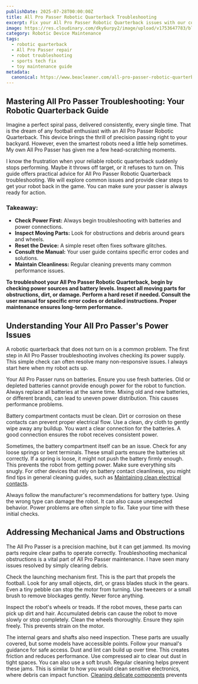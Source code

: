 ```yaml
---
publishDate: 2025-07-28T00:00:00Z
title: All Pro Passer Robotic Quarterback Troubleshooting
excerpt: Fix your All Pro Passer Robotic Quarterback issues with our comprehensive troubleshooting guide. Learn quick solutions for common robot problems.
image: https://res.cloudinary.com/dky6urpy2/image/upload/v1753647783/blog_image_1753647782_kzkwqe.webp
category: Robotic Device Maintenance
tags:
  - robotic quarterback
  - All Pro Passer repair
  - robot troubleshooting
  - sports tech fix
  - toy maintenance guide
metadata:
  canonical: https://www.beacleaner.com/all-pro-passer-robotic-quarterback-troubleshooting
---
```


## Mastering All Pro Passer Troubleshooting: Your Robotic Quarterback Guide

Imagine a perfect spiral pass, delivered consistently, every single time. That is the dream of any football enthusiast with an All Pro Passer Robotic Quarterback. This device brings the thrill of precision passing right to your backyard. However, even the smartest robots need a little help sometimes. My own All Pro Passer has given me a few head-scratching moments.

I know the frustration when your reliable robotic quarterback suddenly stops performing. Maybe it throws off target, or it refuses to turn on. This guide offers practical advice for All Pro Passer Robotic Quarterback troubleshooting. We will explore common issues and provide clear steps to get your robot back in the game. You can make sure your passer is always ready for action.

### Takeaway:

*   **Check Power First:** Always begin troubleshooting with batteries and power connections.
*   **Inspect Moving Parts:** Look for obstructions and debris around gears and wheels.
*   **Reset the Device:** A simple reset often fixes software glitches.
*   **Consult the Manual:** Your user guide contains specific error codes and solutions.
*   **Maintain Cleanliness:** Regular cleaning prevents many common performance issues.

**To troubleshoot your All Pro Passer Robotic Quarterback, begin by checking power sources and battery levels. Inspect all moving parts for obstructions, dirt, or damage. Perform a hard reset if needed. Consult the user manual for specific error codes or detailed instructions. Proper maintenance ensures long-term performance.**

## Understanding Your All Pro Passer's Power Issues

A robotic quarterback that does not turn on is a common problem. The first step in All Pro Passer troubleshooting involves checking its power supply. This simple check can often resolve many non-responsive issues. I always start here when my robot acts up.

Your All Pro Passer runs on batteries. Ensure you use fresh batteries. Old or depleted batteries cannot provide enough power for the robot to function. Always replace all batteries at the same time. Mixing old and new batteries, or different brands, can lead to uneven power distribution. This causes performance problems.

Battery compartment contacts must be clean. Dirt or corrosion on these contacts can prevent proper electrical flow. Use a clean, dry cloth to gently wipe away any buildup. You want a clear connection for the batteries. A good connection ensures the robot receives consistent power.

Sometimes, the battery compartment itself can be an issue. Check for any loose springs or bent terminals. These small parts ensure the batteries sit correctly. If a spring is loose, it might not push the battery firmly enough. This prevents the robot from getting power. Make sure everything sits snugly. For other devices that rely on battery contact cleanliness, you might find tips in general cleaning guides, such as [Maintaining clean electrical contacts](https://beacleaner.com/how-to-clean-logitech-g-pro-x-superlight-clicker).

Always follow the manufacturer's recommendations for battery type. Using the wrong type can damage the robot. It can also cause unexpected behavior. Power problems are often simple to fix. Take your time with these initial checks.

## Addressing Mechanical Jams and Obstructions

The All Pro Passer is a precision machine, but it can get jammed. Its moving parts require clear paths to operate correctly. Troubleshooting mechanical obstructions is a vital part of All Pro Passer maintenance. I have seen many issues resolved by simply clearing debris.

Check the launching mechanism first. This is the part that propels the football. Look for any small objects, dirt, or grass blades stuck in the gears. Even a tiny pebble can stop the motor from turning. Use tweezers or a small brush to remove blockages gently. Never force anything.

Inspect the robot's wheels or treads. If the robot moves, these parts can pick up dirt and hair. Accumulated debris can cause the robot to move slowly or stop completely. Clean the wheels thoroughly. Ensure they spin freely. This prevents strain on the motor.

The internal gears and shafts also need inspection. These parts are usually covered, but some models have accessible points. Follow your manual's guidance for safe access. Dust and lint can build up over time. This creates friction and reduces performance. Use compressed air to clear out dust in tight spaces. You can also use a soft brush. Regular cleaning helps prevent these jams. This is similar to how you would clean sensitive electronics, where debris can impact function. [Cleaning delicate components](https://beacleaner.com/how-to-clean-peak-pro) prevents